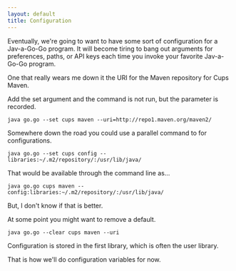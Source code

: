 ```yaml
---
layout: default
title: Configuration
---
```


Eventually, we're going to want to have some sort of configuration for a
Jav-a-Go-Go program. It will become tiring to bang out arguments for
preferences, paths, or API keys each time you invoke your favorite Jav-a-Go-Go
program.

One that really wears me down it the URI for the Maven repository for Cups
Maven.

Add the set argument and the command is not run, but the parameter is recorded.

`java go.go --set cups maven --uri=http://repo1.maven.org/maven2/`

Somewhere down the road you could use a parallel command to for configurations.

`java go.go --set cups config --libraries:~/.m2/repository/:/usr/lib/java/`

That would be available through the command line as...

`java go.go cups maven --config:libraries:~/.m2/repository/:/usr/lib/java/`

But, I don't know if that is better.

At some point you might want to remove a default.

`java go.go --clear cups maven --uri`

Configuration is stored in the first library, which is often the user library.

That is how we'll do configuration variables for now.
